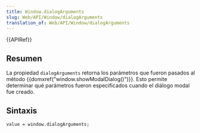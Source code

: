 ```yaml
---
title: Window.dialogArguments
slug: Web/API/Window/dialogArguments
translation_of: Web/API/Window/dialogArguments
---
```

{{APIRef}}

## Resumen

La propiedad `dialogArguments` retorna los parámetros que fueron pasados al método {{domxref("window.showModalDialog()")}}. Esto permite determinar qué parámetros fueron especificados cuando el diálogo modal fue creado.

## Sintaxis

    value = window.dialogArguments;
